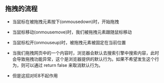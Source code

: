 ## 拖拽的流程
- 当鼠标在被拖拽元素按下(onmousedown)时，开始拖拽
- 当鼠标移动(onmousemove)时，我们被拖拽元素跟随鼠标移动
- 当鼠标松开(onmouseup)时，被拖拽元素被固定在当前位置

- 当我们拖拽网页中的一个内容时，浏览器会默认去搜索引擎中搜索内容，此时会导致拖拽功能异常，这个是浏览器提供的默认行为。如果不希望发生这个行为，则可以通过 return false 来取消默认行为。
- 但是这招对IE8不起作用